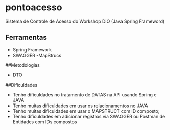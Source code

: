 # pontoacesso
Sistema de Controle de Acesso do Workshop DIO (Java Spring Frameword)

## Ferramentas
- Spring Framework
- SWAGGER
 -MapStrucs

##Metodologias
- DTO

##Dificuldades
- Tenho dificuldades no tratamento de DATAS na API usando Spring e JAVA
- Tenho muitas dificuldades em usar os relacionamentos no JAVA
- Tenho muitas dificuldades em usar o MAPSTRUCT com ID composto;
- Tenho dificuldades em adicionar registros via SWAGGER ou Postman de Entidades com IDs compostos
